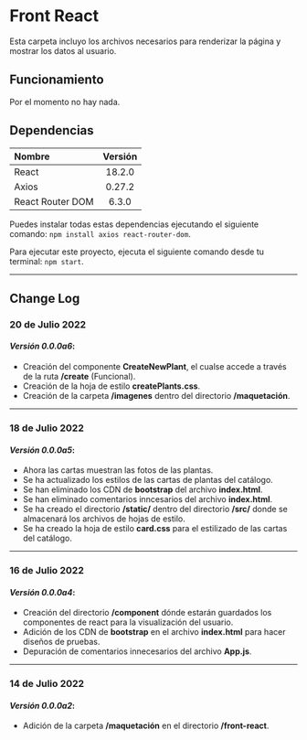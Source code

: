 # Front React
Esta carpeta incluyo los archivos necesarios para renderizar la página y mostrar los datos al usuario.

## Funcionamiento
Por el momento no hay nada.
## Dependencias 
| Nombre           | Versión |
| :--------------- | :-----: |
| React            | 18.2.0  |
| Axios            | 0.27.2  |
| React Router DOM |  6.3.0  |

Puedes instalar todas estas dependencias ejecutando el siguiente comando: `npm install axios react-router-dom`.

Para ejecutar este proyecto, ejecuta el siguiente comando desde tu terminal: `npm start`.

---

## Change Log
### 20 de Julio 2022
#### _Versión 0.0.0a6_:
+ Creación del componente **CreateNewPlant**, el cualse accede a través de la ruta **/create** (Funcional).
+ Creación de la hoja de estilo **createPlants.css**.
+ Creación de la carpeta **/imagenes** dentro del directorio **/maquetación**.

---

### 18 de Julio 2022
#### _Versión 0.0.0a5_:
+ Ahora las cartas muestran las fotos de las plantas.
+ Se ha actualizado los estilos de las cartas de plantas del catálogo.
+ Se han eliminado los CDN de **bootstrap** del archivo **index.html**.
+ Se han eliminado comentarios inncesarios del archivo **index.html**.
+ Se ha creado el directorio **/static/** dentro del directorio **/src/** donde se almacenará los archivos de hojas de estilo.
+ Se ha creado la hoja de estilo **card.css** para el estilizado de las cartas del catálogo.

---

### 16 de Julio 2022
#### _Versión 0.0.0a4_:
+ Creación del directorio **/component** dónde estarán guardados los componentes de react para la visualización del usuario.
+ Adición de los CDN de **bootstrap** en el archivo **index.html** para hacer diseños de pruebas.
+ Depuración de comentarios innecesarios del archivo **App.js**.

---

### 14 de Julio 2022
#### _Versión 0.0.0a2_:
+ Adición de la carpeta **/maquetación** en el directorio **/front-react**.